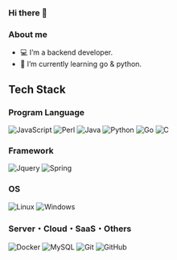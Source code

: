 ### Hi there 👋

### About me

- 💻 I’m a backend developer.
- 🌱 I’m currently learning go & python.

## Tech Stack 
### Program Language
![JavaScript](https://img.shields.io/badge/JavaScript-323330.svg?logo=JavaScript&style=flat&logoColor=F7DF1E)
![Perl](https://img.shields.io/badge/Perl-39457E.svg?logo=Perl&style=flat&logoColor=white)
![Java](https://img.shields.io/badge/Java-007396.svg?logo=Java&style=flat)
![Python](https://img.shields.io/badge/-Python-F9DC3E.svg?logo=Python&style=flat)
![Go](https://img.shields.io/badge/Go-00ADD8.svg?logo=Go&style=flat&logoColor=white)
![C](https://img.shields.io/badge/C-4640b8.svg?logo=C&style=flat)

### Framework
![Jquery](https://img.shields.io/badge/jQuery-%230769AD.svg?logo=jquery&style=flat&logoColor=white)
![Spring](https://img.shields.io/badge/Spring-%236DB33F.svg?logo=spring&style=flat&logoColor=white)

### OS
![Linux](https://img.shields.io/badge/-Linux-FCC624.svg?logo=linux&style=flat&logoColor=black)
![Windows](https://img.shields.io/badge/-Windows-0078D6.svg?logo=windows&style=flat)

### Server・Cloud・SaaS・Others
![Docker](https://img.shields.io/badge/-Docker-%230db7ed.svg?logo=docker&style=flat&logoColor=white)
![MySQL](https://img.shields.io/badge/MySQL-005C84.svg?logo=mysql&style=flat&logoColor=white)
![Git](https://img.shields.io/badge/Git-%23F05033.svg?logo=git&style=flat&logoColor=white)
![GitHub](https://img.shields.io/badge/Github-%23121011.svg?logo=GitHub&style=flat&logoColor=white)




<!--
**ievazquez/ievazquez** is a ✨ _special_ ✨ repository because its `README.md` (this file) appears on your GitHub profile.

Here are some ideas to get you started:

- 🔭 I’m currently working on ...
- 🌱 I’m currently learning ....
- 👯 I’m looking to collaborate on ...
- 🤔 I’m looking for help with ...
- 💬 Ask me about ...
- 📫 How to reach me: ...
- 😄 Pronouns: ...
- ⚡ Fun fact: ...
-->
